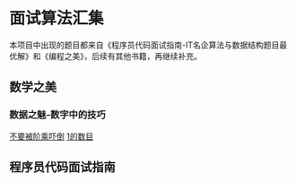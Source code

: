 # 面试算法汇集
本项目中出现的题目都来自《程序员代码面试指南-IT名企算法与数据结构题目最优解》和《编程之美》，后续有其他书籍，再继续补充。
## 数学之美
### 数据之魅-数字中的技巧
[不要被阶乘吓倒](src/interview/beauty/Factorial.java)
[1的数目](src/interview/beauty/CountOneInAInteger.java)
## 程序员代码面试指南


